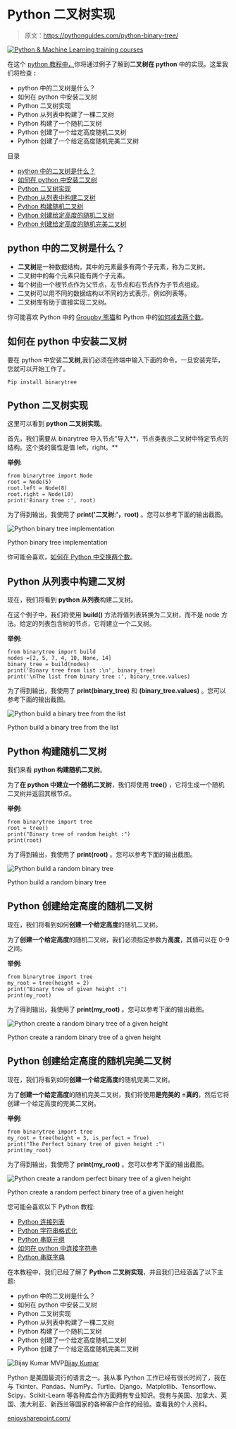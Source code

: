 # Python 二叉树实现

> 原文：<https://pythonguides.com/python-binary-tree/>

[![Python & Machine Learning training courses](img/49ec9c6da89a04c9f45bab643f8c765c.png)](https://sharepointsky.teachable.com/p/python-and-machine-learning-training-course)

在这个 [python 教程中，](https://pythonguides.com/python-hello-world-program/)你将通过例子了解到**二叉树在 python** 中的实现。这里我们将检查 **:**

*   python 中的二叉树是什么？
*   如何在 python 中安装二叉树
*   Python 二叉树实现
*   Python 从列表中构建了一棵二叉树
*   Python 构建了一个随机二叉树
*   Python 创建了一个给定高度随机二叉树
*   Python 创建了一个给定高度随机完美二叉树

目录

[](#)

*   [python 中的二叉树是什么？](#What_is_a_binary_tree_in_python "What is a binary tree in python?")
*   [如何在 python 中安装二叉树](#How_to_install_binary_tree_in_python "How to install binary tree in python")
*   [Python 二叉树实现](#Python_binary_tree_implementation "Python binary tree implementation")
*   [Python 从列表中构建二叉树](#Python_build_a_binary_tree_from_the_list "Python build a binary tree from the list")
*   [Python 构建随机二叉树](#Python_build_a_random_binary_tree "Python build a random binary tree")
*   [Python 创建给定高度的随机二叉树](#Python_create_a_random_binary_tree_of_a_given_height "Python create a random binary tree of a given height")
*   [Python 创建给定高度的随机完美二叉树](#Python_create_a_random_perfect_binary_tree_of_a_given_height "Python create a random perfect binary tree of a given height")

## python 中的二叉树是什么？

*   **二叉树**是一种数据结构，其中的元素最多有两个子元素，称为二叉树。
*   二叉树中的每个元素只能有两个子元素。
*   每个树由一个根节点作为父节点，左节点和右节点作为子节点组成。
*   二叉树可以用不同的数据结构以不同的方式表示，例如列表等。
*   二叉树库有助于直接实现二叉树。

你可能喜欢 Python 中的 [Groupby 熊猫](https://pythonguides.com/groupby-in-python-pandas/)和 Python 中的[如何减去两个数](https://pythonguides.com/subtract-two-numbers-in-python/)。

## 如何在 python 中安装二叉树

要在 python 中安装**二叉树**,我们必须在终端中输入下面的命令。一旦安装完毕，您就可以开始工作了。

```
Pip install binarytree
```

## Python 二叉树实现

这里可以看到 **python 二叉树实现**。

首先，我们需要从 binarytree 导入节点"导入**，节点类表示二叉树中特定节点的结构。这个类的属性是值 left，right。**

**举例:**

```
from binarytree import Node 
root = Node(5) 
root.left = Node(8) 
root.right = Node(10)  
print('Binary tree :', root) 
```

为了得到输出，我使用了 **print('二叉树:'，root)** 。您可以参考下面的输出截图。

![Python binary tree implementation](img/dd5cf5e271a6c759f5dac8fdf21843d8.png "Python binary tree implementation 1")

Python binary tree implementation

你可能会喜欢，[如何在 Python 中交换两个数](https://pythonguides.com/swap-two-numbers-in-python/)。

## Python 从列表中构建二叉树

现在，我们将看到 **python 从列表**构建二叉树。

在这个例子中，我们将使用 **build()** 方法将值列表转换为二叉树，而不是 node 方法。给定的列表包含树的节点，它将建立一个二叉树。

**举例:**

```
from binarytree import build 
nodes =[2, 5, 7, 4, 10, None, 14] 
binary_tree = build(nodes) 
print('Binary tree from list :\n', binary_tree) 
print('\nThe list from binary tree :', binary_tree.values) 
```

为了得到输出，我使用了 **print(binary_tree)** 和 **(binary_tree.values)** 。您可以参考下面的输出截图。

![Python build a binary tree from the list](img/18f5108c91b202a89f108318c9868cec.png "Python build a binary tree from the list")

Python build a binary tree from the list

## Python 构建随机二叉树

我们来看 **python 构建随机二叉树**。

为了**在 python 中建立一个随机二叉树**，我们将使用 **tree()** ，它将生成一个随机二叉树并返回其根节点。

**举例:**

```
from binarytree import tree 
root = tree() 
print("Binary tree of random height :") 
print(root) 
```

为了得到输出，我使用了 **print(root)** 。您可以参考下面的输出截图。

![Python build a random binary tree](img/a2806e011859b8adf4699e43fb57768c.png "Python build a random binary tree")

Python build a random binary tree

## Python 创建给定高度的随机二叉树

现在，我们将看到如何**创建一个给定高度**的随机二叉树。

为了**创建一个给定高度**的随机二叉树，我们必须指定参数为**高度**，其值可以在 0-9 之间。

**举例:**

```
from binarytree import tree 
my_root = tree(height = 2) 
print("Binary tree of given height :") 
print(my_root) 
```

为了得到输出，我使用了 **print(my_root)** 。您可以参考下面的输出截图。

![Python create a random binary tree of a given height](img/c25fbc0f36455f97bb84b210c055ad64.png "Python create a random binary tree of a given height")

Python create a random binary tree of a given height

## Python 创建给定高度的随机完美二叉树

现在，我们将看到如何**创建一个给定高度**的随机完美二叉树。

为了**创建一个给定高度**的随机完美二叉树，我们将使用**是完美的** **=真的**，然后它将创建一个给定高度的完美二叉树。

**举例:**

```
from binarytree import tree 
my_root = tree(height = 3, is_perfect = True) 
print("The Perfect binary tree of given height :") 
print(my_root)
```

为了得到输出，我使用了 **print(my_root)** 。您可以参考下面的输出截图。

![Python create a random perfect binary tree of a given height](img/a39df7adeb031019589338367186b969.png "Python create a random perfect binary tree of a given height")

Python create a random perfect binary tree of a given height

您可能会喜欢以下 Python 教程:

*   [Python 连接列表](https://pythonguides.com/python-concatenate-list/)
*   [Python 字符串格式化](https://pythonguides.com/python-string-formatting/)
*   [Python 串联元组](https://pythonguides.com/python-concatenate-tuples/)
*   [如何在 python 中连接字符串](https://pythonguides.com/concatenate-strings-in-python/)
*   [Python 串联字典](https://pythonguides.com/python-concatenate-dictionary/)

在本教程中，我们已经了解了 **Python 二叉树实现**，并且我们已经涵盖了以下主题:

*   python 中的二叉树是什么？
*   如何在 python 中安装二叉树
*   Python 二叉树实现
*   Python 从列表中构建了一棵二叉树
*   Python 构建了一个随机二叉树
*   Python 创建了一个给定高度随机二叉树
*   Python 创建了一个给定高度随机完美二叉树

![Bijay Kumar MVP](img/9cb1c9117bcc4bbbaba71db8d37d76ef.png "Bijay Kumar MVP")[Bijay Kumar](https://pythonguides.com/author/fewlines4biju/)

Python 是美国最流行的语言之一。我从事 Python 工作已经有很长时间了，我在与 Tkinter、Pandas、NumPy、Turtle、Django、Matplotlib、Tensorflow、Scipy、Scikit-Learn 等各种库合作方面拥有专业知识。我有与美国、加拿大、英国、澳大利亚、新西兰等国家的各种客户合作的经验。查看我的个人资料。

[enjoysharepoint.com/](https://enjoysharepoint.com/)[](https://www.facebook.com/fewlines4biju "Facebook")[](https://www.linkedin.com/in/fewlines4biju/ "Linkedin")[](https://twitter.com/fewlines4biju "Twitter")